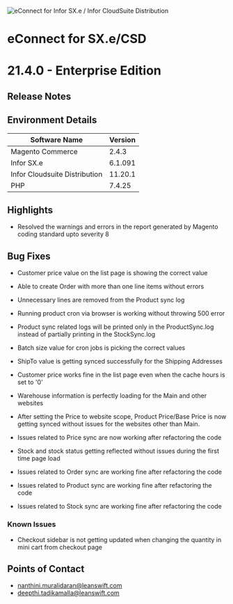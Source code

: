 ![eConnect for Infor SX.e / Infor CloudSuite Distribution](../../../../images/banner-econnect-sxe.jpg)

# **eConnect for SX.e/CSD** 
# **21.4.0 - Enterprise Edition** 


## **Release Notes**


## Environment Details

| Software Name | Version | 
| --- | --- |
| Magento Commerce| 2.4.3 |
| Infor SX.e  | 6.1.091 |
| Infor Cloudsuite Distribution | 11.20.1 |
| PHP | 7.4.25 |


## Highlights

- Resolved the warnings and errors in the report generated by Magento coding standard upto severity 8


## Bug Fixes

- Customer price value on the list page is showing the correct value

- Able to create Order with more than one line items without errors

- Unnecessary lines are removed from the Product sync log

- Running product cron via browser is working without throwing 500 error

- Product sync related logs will be printed only in the ProductSync.log instead of partially printing in the StockSync.log

- Batch size value for cron jobs is picking the correct values

- ShipTo value is getting synced successfully for the Shipping Addresses

- Customer price works fine in the list page even when the cache hours is set to '0'

- Warehouse information is perfectly loading for the Main and other websites

- After setting the Price to website scope, Product Price/Base Price is now getting synced without issues for the websites other than Main.

- Issues related to Price sync are now working after refactoring the code

- Stock and stock status getting reflected without issues during the first time page load

- Issues related to Order sync are working fine after refactoring the code

- Issues related to Product sync are working fine after refactoring the code

- Issues related to Stock sync are working fine after refactoring the code


### Known Issues

- Checkout sidebar is not getting updated when changing the quantity in mini cart from checkout page


## Points of Contact

- nanthini.muralidaran@leanswift.com
- deepthi.tadikamalla@leanswift.com


